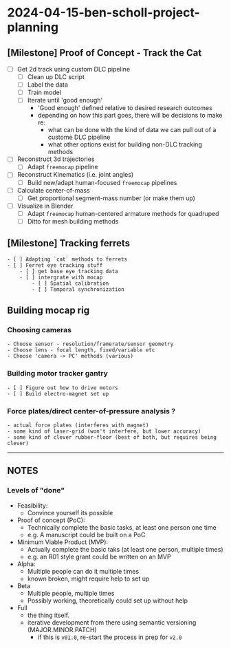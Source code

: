 # 2024-04-15-ben-scholl-project-planning


## [Milestone] Proof of Concept - Track the Cat
- [ ] Get 2d track using custom DLC pipeline
    - [ ] Clean up DLC script
    - [ ] Label the data 
    - [ ] Train model 
    - [ ] Iterate until 'good enough' 
        - 'Good enough' defined relative to desired research outcomes
        - depending on how this part goes, there will be decisions to make re: 
            - what can be done with the kind of data we can pull out of a custome DLC pipeline
            - what other options exist for building non-DLC tracking methods
- [ ] Reconstruct 3d trajectories
    - [ ] Adapt `freemocap` pipeline
- [ ] Reconstruct Kinematics (i.e. joint angles)
    - [ ] Build new/adapt human-focused `freemocap` pipelines
- [ ] Calculate center-of-mass
    - [ ] Get proportional segment-mass number (or make them up)
- [ ] Visualize in Blender
    - [ ] Adapt `freemocap` human-centered armature methods for quadruped
    - [ ] Ditto for mesh building methods

## [Milestone] Tracking ferrets
    - [ ] Adapting `cat` methods to ferrets
    - [ ] Ferret eye tracking stuff 
        - [ ] get base eye tracking data
        - [ ] intergrate with mocap
            - [ ] Spatial calibration
            - [ ] Temporal synchronization

## Building mocap rig
### Choosing cameras
    - Choose sensor - resolution/framerate/sensor geometry
    - Choose lens - focal length, fixed/variable etc
    - Choose 'camera -> PC' methods (various)

### Building motor tracker gantry
    - [ ] Figure out how to drive motors
    - [ ] Build electro-magnet set up

### Force plates/direct center-of-pressure analysis ? 
    - actual force plates (interferes with magnet)
    - some kind of laser-grid (won't interfere, but lower accuracy) 
    - some kind of clever rubber-floor (best of both, but requires being clever)


___


## NOTES
### Levels of "done"
- Feasibility:
    -  Convince yourself its possible
- Proof of concept (PoC): 
    - Technically complete the basic tasks, at least one person one time 
    - e.g. A manuscript could be built on a PoC
- Minimum Viable Product (MVP): 
    - Actually complete the basic taks (at least one person, multiple times)
    - e.g. an R01 style grant could be written on an MVP
- Alpha: 
    - Multiple people can do it multiple times
    - known broken, might require help to set up
- Beta
    - Multiple people, multiple times
    - Possibly working, theoretically could set up without help
- Full 
    - the thing itself.
    - iterative development from there using semantic versioning (MAJOR.MINOR.PATCH)
        - if this is `v01.0`, re-start the process in prep for `v2.0`
